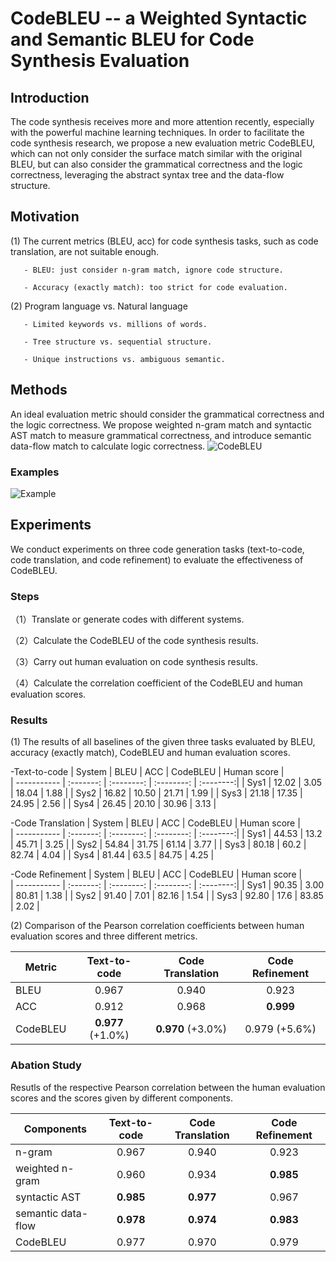 
# CodeBLEU -- a Weighted Syntactic and Semantic BLEU for Code Synthesis Evaluation

## Introduction

The code synthesis receives more and more attention recently, especially with the powerful machine learning techniques. 
In order to facilitate the code synthesis research, we propose a new evaluation metric CodeBLEU, which can not only consider the surface match similar with the original
BLEU, but can also consider the grammatical correctness and the logic correctness, leveraging the abstract syntax tree and the data-flow structure.


## Motivation

(1) The current metrics (BLEU, acc) for code synthesis tasks, such as code translation, are not suitable enough.

       - BLEU: just consider n-gram match, ignore code structure.

       - Accuracy (exactly match): too strict for code evaluation.

(2) Program language vs. Natural language

       - Limited keywords vs. millions of words.

       - Tree structure vs. sequential structure.

       - Unique instructions vs. ambiguous semantic.

## Methods

An ideal evaluation metric should consider the grammatical correctness and the logic correctness.
We propose weighted n-gram match and syntactic AST match to measure grammatical correctness, and introduce semantic data-flow match to calculate logic correctness.
![CodeBLEU](https://github.com/microsoft/CodeXGLUE/blob/main/code-to-code-trans/CodeBLEU.jpg)

### Examples

![Example](https://github.com/microsoft/CodeXGLUE/blob/main/code-to-code-trans/example.png)


## Experiments

We conduct experiments on three code generation tasks (text-to-code, code translation, and code refinement) to evaluate the effectiveness of CodeBLEU.

### Steps

（1）Translate or generate codes with different systems.

（2）Calculate the CodeBLEU of the code synthesis results.

（3）Carry out human evaluation on code synthesis results.

（4）Calculate the correlation coefficient of the CodeBLEU and human evaluation scores.

### 

### Results 

(1) The results of all baselines of the given three tasks evaluated by BLEU, accuracy (exactly match), CodeBLEU and human evaluation scores.

-Text-to-code
| System     | BLEU        | ACC        | CodeBLEU | Human score |   
| ----------- | :-------: | :--------: | :--------: | :--------:| 
| Sys1       |    12.02    |    3.05     |  18.04    |  1.88    |
| Sys2        |    16.82    |   10.50     |  21.71   |  1.99    |
| Sys3       |    21.18    |    17.35    |   24.95   |  2.56    |
| Sys4       |    26.45    |    20.10    |    30.96  |  3.13    |

-Code Translation
| System     | BLEU        | ACC        | CodeBLEU | Human score |   
| ----------- | :-------: | :--------: | :--------: | :--------:| 
| Sys1       |    44.53    |    13.2     |  45.71    |  3.25    |
| Sys2        |    54.84    |   31.75     |  61.14   |  3.77    |
| Sys3       |    80.18    |    60.2    |   82.74   |  4.04    |
| Sys4       |    81.44    |    63.5    |    84.75  |  4.25    |

-Code Refinement
| System     | BLEU        | ACC        | CodeBLEU | Human score |   
| ----------- | :-------: | :--------: | :--------: | :--------:| 
| Sys1       |    90.35    |    3.00     |  80.81    |  1.38    |
| Sys2        |   91.40    |   7.01     |  82.16   |  1.54    |
| Sys3       |    92.80    |    17.6    |   83.85   |  2.02    |


(2) Comparison of the Pearson correlation coefficients between human evaluation scores and three different metrics.

| Metric     | Text-to-code | Code Translation | Code Refinement |   
| ----------- |   :-------: |  :--------: |  :--------: | 
| BLEU       |    0.967    |    0.940    |  0.923 |
| ACC        |    0.912    |   0.968     |   **0.999** |
| CodeBLEU   |  **0.977** (+1.0%) | **0.970** (+3.0%) | 0.979 (+5.6%) |


### Abation Study

Resutls of the respective Pearson correlation between the human evaluation scores and the scores given by different components.

| Components     | Text-to-code | Code Translation | Code Refinement |   
| ----------- |   :-------: |  :--------: |  :--------: | 
| n-gram       |   0.967    |    0.940    |  0.923   |
| weighted n-gram |    0.960    |   0.934  |   **0.985** |
| syntactic AST   |  **0.985**      | **0.977**    | 0.967 |
| semantic data-flow |  **0.978**   | **0.974**    | **0.983** |
| CodeBLEU           |  0.977   | 0.970    | 0.979 |





